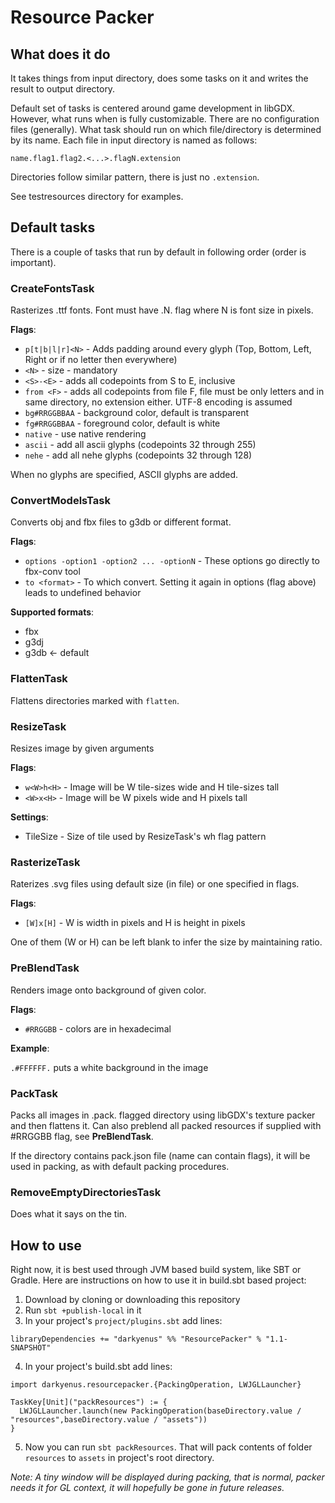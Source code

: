 # Resource Packer #

## What does it do ##

It takes things from input directory, does some tasks on it and writes the result to output directory.

Default set of tasks is centered around game development in libGDX. However, what runs when is fully customizable.
There are no configuration files (generally). What task should run on which file/directory is determined by its name.
Each file in input directory is named as follows:
```
name.flag1.flag2.<...>.flagN.extension
```

Directories follow similar pattern, there is just no `.extension`.

See testresources directory for examples.

## Default tasks ##

There is a couple of tasks that run by default in following order (order is important).

### CreateFontsTask
Rasterizes .ttf fonts. Font must have .N. flag where N is font size in pixels.

**Flags**:
* `p[t|b|l|r]<N>` - Adds padding around every glyph (Top, Bottom, Left, Right or if no letter then everywhere)
* `<N>` - size - mandatory
* `<S>-<E>` - adds all codepoints from S to E, inclusive
* `from <F>` - adds all codepoints from file F, file must be only letters and in same directory, no extension either. UTF-8 encoding is assumed
* `bg#RRGGBBAA` - background color, default is transparent
* `fg#RRGGBBAA` - foreground color, default is white
* `native` - use native rendering
* `ascii` - add all ascii glyphs (codepoints 32 through 255)
* `nehe` - add all nehe glyphs (codepoints 32 through 128)

When no glyphs are specified, ASCII glyphs are added.

### ConvertModelsTask

Converts obj and fbx files to g3db or different format.

**Flags**:
* `options -option1 -option2 ... -optionN`  - These options go directly to fbx-conv tool
* `to <format>` - To which convert. Setting it again in options (flag above) leads to undefined behavior

**Supported formats**:
* fbx
* g3dj
* g3db <- default

### FlattenTask

Flattens directories marked with `flatten`.

### ResizeTask

Resizes image by given arguments

**Flags**:
* `w<W>h<H>` - Image will be W tile-sizes wide and H tile-sizes tall
* `<W>x<H>` - Image will be W pixels wide and H pixels tall

**Settings**:
* TileSize - Size of tile used by ResizeTask's w<W>h<H> flag pattern

### RasterizeTask

Raterizes .svg files using default size (in file) or one specified in flags.

**Flags**:
* `[W]x[H]` - W is width in pixels and H is height in pixels

One of them (W or H) can be left blank to infer the size by maintaining ratio.

### PreBlendTask

Renders image onto background of given color.

**Flags**:
* `#RRGGBB` - colors are in hexadecimal

**Example**:

`.#FFFFFF.` puts a white background in the image

### PackTask

Packs all images in .pack. flagged directory using libGDX's texture packer and then flattens it.
Can also preblend all packed resources if supplied with #RRGGBB flag, see **PreBlendTask**.

If the directory contains pack.json file (name can contain flags),
it will be used in packing, as with default packing procedures.

### RemoveEmptyDirectoriesTask

Does what it says on the tin.


## How to use ##

Right now, it is best used through JVM based build system, like SBT or Gradle.
Here are instructions on how to use it in build.sbt based project:

1. Download by cloning or downloading this repository
2. Run `sbt +publish-local` in it
3. In your project's `project/plugins.sbt` add lines:
```
libraryDependencies += "darkyenus" %% "ResourcePacker" % "1.1-SNAPSHOT"
```
4. In your project's build.sbt add lines:
```
import darkyenus.resourcepacker.{PackingOperation, LWJGLLauncher}

TaskKey[Unit]("packResources") := {
  LWJGLLauncher.launch(new PackingOperation(baseDirectory.value / "resources",baseDirectory.value / "assets"))
}
```
5. Now you can run `sbt packResources`. That will pack contents of folder `resources` to `assets` in project's root directory.

_Note: A tiny window will be displayed during packing, that is normal, packer needs it for GL context, it will hopefully be gone in future releases._